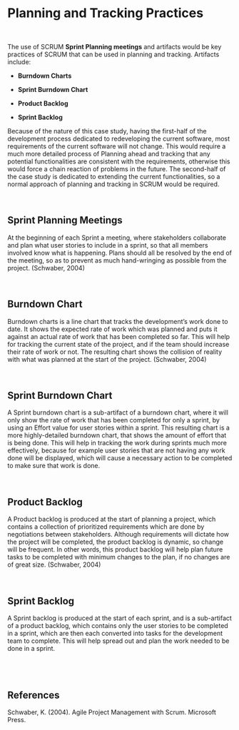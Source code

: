Planning and Tracking Practices
===============================

 

The use of SCRUM **Sprint Planning meetings** and  artifacts would be key
practices of SCRUM that can be used in planning and tracking. Artifacts include:

-   **Burndown Charts**

-   **Sprint Burndown Chart**

-   **Product Backlog**

-   **Sprint Backlog**

Because of the nature of this case study, having the first-half of the
development process dedicated to redeveloping the current software, most
requirements of the current software will not change. This would require a much
more detailed process of Planning ahead and tracking that any potential
functionalities are consistent with the requirements, otherwise this would force
a chain reaction of problems in the future. The second-half of the case study is
dedicated to extending the current functionalities, so a normal approach of
planning and tracking in SCRUM would be required.

 

Sprint Planning Meetings
------------------------

At the beginning of each Sprint a meeting, where stakeholders collaborate and
plan what user stories to include in a sprint, so that all members involved know
what is happening. Plans should all be resolved by the end of the meeting, so as
to prevent as much hand-wringing as possible from the project. (Schwaber, 2004)

 

Burndown Chart
--------------

Burndown charts is a line chart that tracks the development’s work done to date.
It shows the expected rate of work which was planned and puts it against an
actual rate of work that has been completed so far. This will help for tracking
the current state of the project, and if the team should increase their rate of
work or not. The resulting chart shows the collision of reality with what was
planned at the start of the project. (Schwaber, 2004)

 

Sprint Burndown Chart
---------------------

A Sprint burndown chart is a sub-artifact of a burndown chart, where it will
only show the rate of work that has been completed for only a sprint, by using
an Effort value for user stories within a sprint. This resulting chart is a more
highly-detailed burndown chart, that shows the amount of effort that is being
done. This will help in tracking the work during sprints much more effectively,
because for example user stories that are not having any work done will be
displayed, which will cause a necessary action to be completed to make sure that
work is done.

 

Product Backlog
---------------

A Product backlog is produced at the start of planning a project, which contains
a collection of prioritized requirements which are done by negotiations between
stakeholders. Although requirements will dictate how the project will be
completed, the product backlog is dynamic, so change will be frequent. In other
words, this product backlog will help plan future tasks to be completed with
minimum changes to the plan, if no changes are of great size. (Schwaber, 2004)

 

Sprint Backlog
--------------

A Sprint backlog is produced at the start of each sprint, and is a sub-artifact
of a product backlog, which contains only the user stories to be completed in a
sprint, which are then each converted into tasks for the development team to
complete. This will help spread out and plan the work needed to be done in a
sprint.

 
-

References
----------

Schwaber, K. (2004). Agile Project Management with Scrum. Microsoft Press.

